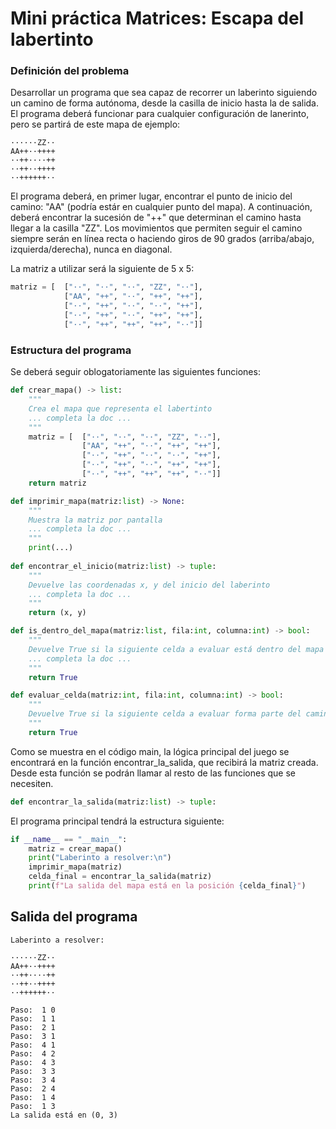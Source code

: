 # Mini práctica Matrices: Escapa del labertinto

### Definición del problema

Desarrollar un programa que sea capaz de recorrer un laberinto siguiendo un camino de forma autónoma, desde la casilla de inicio hasta la de salida. El programa deberá funcionar para cualquier configuración de lanerinto, pero se partirá de este mapa de ejemplo:
```
······ZZ··
AA++··++++
··++····++
··++··++++
··++++++··
```
El programa deberá, en primer lugar, encontrar el punto de inicio del camino: "AA" (podría estár en cualquier punto del mapa). A continuación, deberá encontrar la sucesión de "++" que determinan el camino hasta llegar a la casilla "ZZ".
Los movimientos que permiten seguir el camino siempre serán en línea recta o haciendo giros de 90 grados (arriba/abajo, izquierda/derecha), nunca en diagonal.

La matriz a utilizar será la siguiente de 5 x 5:
```python
matriz = [  ["··", "··", "··", "ZZ", "··"],
            ["AA", "++", "··", "++", "++"],
            ["··", "++", "··", "··", "++"],
            ["··", "++", "··", "++", "++"],
            ["··", "++", "++", "++", "··"]]
```

### Estructura del programa

Se deberá seguir oblogatoriamente las siguientes funciones:

```python
def crear_mapa() -> list:
    """
    Crea el mapa que representa el labertinto
    ... completa la doc ...
    """
    matriz = [  ["··", "··", "··", "ZZ", "··"],
                ["AA", "++", "··", "++", "++"],
                ["··", "++", "··", "··", "++"],
                ["··", "++", "··", "++", "++"],
                ["··", "++", "++", "++", "··"]]    
    return matriz

def imprimir_mapa(matriz:list) -> None:
    """
    Muestra la matriz por pantalla
    ... completa la doc ...
    """
    print(...)
    
def encontrar_el_inicio(matriz:list) -> tuple:    
    """
    Devuelve las coordenadas x, y del inicio del laberinto
    ... completa la doc ...
    """
    return (x, y)

def is_dentro_del_mapa(matriz:list, fila:int, columna:int) -> bool:
    """
    Devuelve True si la siguiente celda a evaluar está dentro del mapa
    ... completa la doc ...
    """
    return True

def evaluar_celda(matriz:int, fila:int, columna:int) -> bool:
    """
    Devuelve True si la siguiente celda a evaluar forma parte del camino
    """
    return True
```

Como se muestra en el código main, la lógica principal del juego se encontrará en la función encontrar_la_salida, que recibirá la matriz creada. Desde esta función se podrán llamar al resto de las funciones que se necesiten.

```python
def encontrar_la_salida(matriz:list) -> tuple:
```

El programa principal tendrá la estructura siguiente:

```python
if __name__ == "__main__":
    matriz = crear_mapa()
    print("Laberinto a resolver:\n")
    imprimir_mapa(matriz)
    celda_final = encontrar_la_salida(matriz)    
    print(f"La salida del mapa está en la posición {celda_final}")
````


## Salida del programa

 ```
Laberinto a resolver:

······ZZ··
AA++··++++
··++····++
··++··++++
··++++++··

Paso:  1 0
Paso:  1 1
Paso:  2 1
Paso:  3 1
Paso:  4 1
Paso:  4 2
Paso:  4 3
Paso:  3 3
Paso:  3 4
Paso:  2 4
Paso:  1 4
Paso:  1 3
La salida está en (0, 3)
```

